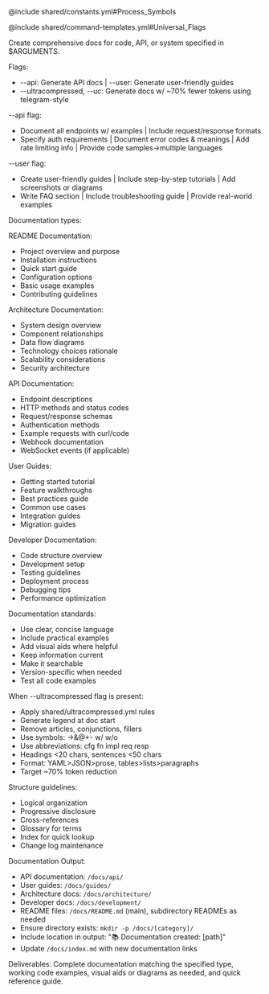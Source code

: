 @include shared/constants.yml#Process_Symbols

@include shared/command-templates.yml#Universal_Flags

Create comprehensive docs for code, API, or system specified in $ARGUMENTS.

Flags:
- --api: Generate API docs | --user: Generate user-friendly guides
- --ultracompressed, --uc: Generate docs w/ ~70% fewer tokens using telegram-style

--api flag:
- Document all endpoints w/ examples | Include request/response formats
- Specify auth requirements | Document error codes & meanings | Add rate limiting info | Provide code samples→multiple languages

--user flag:
- Create user-friendly guides | Include step-by-step tutorials | Add screenshots or diagrams
- Write FAQ section | Include troubleshooting guide | Provide real-world examples

Documentation types:

README Documentation:
- Project overview and purpose
- Installation instructions
- Quick start guide
- Configuration options
- Basic usage examples
- Contributing guidelines

Architecture Documentation:
- System design overview
- Component relationships
- Data flow diagrams
- Technology choices rationale
- Scalability considerations
- Security architecture

API Documentation:
- Endpoint descriptions
- HTTP methods and status codes
- Request/response schemas
- Authentication methods
- Example requests with curl/code
- Webhook documentation
- WebSocket events (if applicable)

User Guides:
- Getting started tutorial
- Feature walkthroughs
- Best practices guide
- Common use cases
- Integration guides
- Migration guides

Developer Documentation:
- Code structure overview
- Development setup
- Testing guidelines
- Deployment process
- Debugging tips
- Performance optimization

Documentation standards:
- Use clear, concise language
- Include practical examples
- Add visual aids where helpful
- Keep information current
- Make it searchable
- Version-specific when needed
- Test all code examples

When --ultracompressed flag is present:
- Apply shared/ultracompressed.yml rules
- Generate legend at doc start
- Remove articles, conjunctions, fillers
- Use symbols: →&@+- w/ w/o
- Use abbreviations: cfg fn impl req resp
- Headings <20 chars, sentences <50 chars
- Format: YAML>JSON>prose, tables>lists>paragraphs
- Target ~70% token reduction

Structure guidelines:
- Logical organization
- Progressive disclosure
- Cross-references
- Glossary for terms
- Index for quick lookup
- Change log maintenance

Documentation Output:
- API documentation: `/docs/api/`
- User guides: `/docs/guides/`
- Architecture docs: `/docs/architecture/`
- Developer docs: `/docs/development/`
- README files: `/docs/README.md` (main), subdirectory READMEs as needed
- Ensure directory exists: `mkdir -p /docs/[category]/`
- Include location in output: "📚 Documentation created: [path]"
- Update `/docs/index.md` with new documentation links

Deliverables: Complete documentation matching the specified type, working code examples, visual aids or diagrams as needed, and quick reference guide.